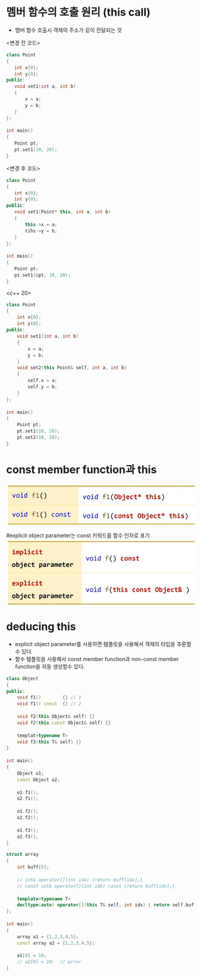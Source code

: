  # 멤버 함수의 호출 원리 (this call)
 - 멤버 함수 호출시 객체의 주소가 같이 전달되는 것


<변경 전 코드>
 ```c++
class Point
{
    int x{0};
    int y{0};
public:
    void set1(int a, int b)
    {
        x = a;
        y = b;
    }
};

int main()
{
    Point pt;
    pt.set1(10, 20);
}
 ```
<변경 후 코드>
 ```c++
class Point
{
    int x{0};
    int y{0};
public:
    void set1(Point* this, int a, int b)
    {
        this->x = a;
        tihs->y = b;
    }
};

int main()
{
    Point pt;
    pt.set1(&pt, 10, 20);
}
 ```


<c++ 20>

```c++
class Point
{
    int x{0};
    int y{0};
public:
    void set1(int a, int b)
    {
        x = a;
        y = b;
    }
    void set2(this Point& self, int a, int b)
    {
        self.x = a;
        self.y = b;
    }
};

int main()
{
    Point pt;
    pt.set1(10, 20);
    pt.set2(10, 20);
}
```

# const member function과 this
![](../img/ch8-1.png)

#explicit object parameter는 const 키워드를 함수 인자로 표기
![](../img/ch8-2.png)

# deducing this
- explicit object parameter를 사용하면 템플릿을 사용해서 객체의 타입을 추론할수 있다.
- 함수 템플릿을 사용해서 const member function과 non-const member function을 자동 생성할수 있다.


```c++
class Object
{
public:
    void f1()        {} // 1
    void f1() const  {} // 2

    void f2(this Object& self) {}
    void f2(this const Object& self) {}

    templat<typename T>
    void f3(this T& self) {}
}

int main()
{
    Object o1;
    const Object o2;

    o1.f1();
    o2.f1();

    o1.f2();
    o2.f2();

    o1.f3();
    o2.f3();
}
```

```c++
struct array
{
    int buff[5];

    // int& operator[](int idx) {return buff[idx];}
    // const int& operator[](int idx) const {return buff[idx];}

    template<typename T>
    decltype(auto) operator[](this T& self, int idx) { return self.buff[self.idx];}
};

int main()
{
    array a1 = {1,2,3,4,5};
    const array a2 = {1,2,3,4,5};

    a1[0] = 10;
    // a2[0] = 10;  // error
}
```